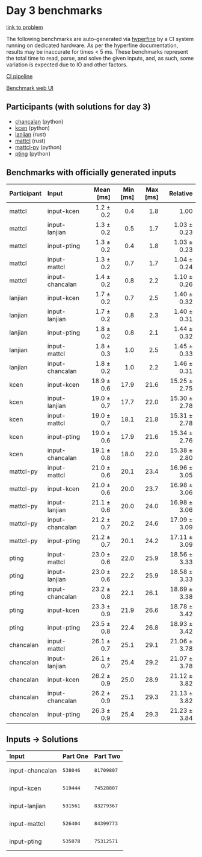 # Day 3 benchmarks

[link to problem](https://adventofcode.com/2023/day/3)

The following benchmarks are auto-generated via
[hyperfine](https://github.com/sharkdp/hyperfine) by a CI system running on
dedicated hardware. As per the hyperfine documentation, results may be
inaccurate for times < 5 ms. These benchmarks represent the total time to read,
parse, and solve the given inputs, and, as such, some variation is expected due
to IO and other factors.

[CI pipeline](http://ci.papercode.net:8080/teams/main/pipelines/aoc2023)

[Benchmark web UI](https://aoc.ancalagon.black)


## Participants (with solutions for day 3)

- [chancalan](https://github.com/chancalan/aoc2023) (python)
- [kcen](https://github.com/kcen/aoc2023) (python)
- [lanjian](https://github.com/lanjian/aoc-2023) (rust)
- [mattcl](https://github.com/mattcl/aoc2023) (rust)
- [mattcl-py](https://github.com/mattcl/aoc2023-py) (python)
- [pting](https://github.com/pting/aoc2023) (python)


## Benchmarks with officially generated inputs

| Participant | Input | Mean [ms] | Min [ms] | Max [ms] | Relative |
|:---|:---|---:|---:|---:|---:|
| mattcl | input-kcen | 1.2 ± 0.2 | 0.4 | 1.8 | 1.00 |
| mattcl | input-lanjian | 1.3 ± 0.2 | 0.5 | 1.7 | 1.03 ± 0.23 |
| mattcl | input-pting | 1.3 ± 0.2 | 0.4 | 1.8 | 1.03 ± 0.23 |
| mattcl | input-mattcl | 1.3 ± 0.2 | 0.7 | 1.7 | 1.04 ± 0.24 |
| mattcl | input-chancalan | 1.4 ± 0.2 | 0.8 | 2.2 | 1.10 ± 0.26 |
| lanjian | input-kcen | 1.7 ± 0.2 | 0.7 | 2.5 | 1.40 ± 0.32 |
| lanjian | input-lanjian | 1.7 ± 0.2 | 0.8 | 2.3 | 1.40 ± 0.31 |
| lanjian | input-pting | 1.8 ± 0.2 | 0.8 | 2.1 | 1.44 ± 0.32 |
| lanjian | input-mattcl | 1.8 ± 0.3 | 1.0 | 2.5 | 1.45 ± 0.33 |
| lanjian | input-chancalan | 1.8 ± 0.2 | 1.0 | 2.2 | 1.46 ± 0.31 |
| kcen | input-kcen | 18.9 ± 0.6 | 17.9 | 21.6 | 15.25 ± 2.75 |
| kcen | input-lanjian | 19.0 ± 0.7 | 17.7 | 22.0 | 15.30 ± 2.78 |
| kcen | input-mattcl | 19.0 ± 0.7 | 18.1 | 21.8 | 15.31 ± 2.78 |
| kcen | input-pting | 19.0 ± 0.6 | 17.9 | 21.6 | 15.34 ± 2.76 |
| kcen | input-chancalan | 19.1 ± 0.8 | 18.0 | 22.0 | 15.38 ± 2.80 |
| mattcl-py | input-mattcl | 21.0 ± 0.6 | 20.1 | 23.4 | 16.96 ± 3.05 |
| mattcl-py | input-kcen | 21.0 ± 0.6 | 20.0 | 23.7 | 16.98 ± 3.06 |
| mattcl-py | input-lanjian | 21.1 ± 0.6 | 20.0 | 24.0 | 16.98 ± 3.06 |
| mattcl-py | input-chancalan | 21.2 ± 0.7 | 20.2 | 24.6 | 17.09 ± 3.09 |
| mattcl-py | input-pting | 21.2 ± 0.7 | 20.1 | 24.2 | 17.11 ± 3.09 |
| pting | input-mattcl | 23.0 ± 0.6 | 22.0 | 25.9 | 18.56 ± 3.33 |
| pting | input-lanjian | 23.0 ± 0.6 | 22.2 | 25.9 | 18.58 ± 3.33 |
| pting | input-chancalan | 23.2 ± 0.8 | 22.1 | 26.1 | 18.69 ± 3.38 |
| pting | input-kcen | 23.3 ± 0.9 | 21.9 | 26.6 | 18.78 ± 3.42 |
| pting | input-pting | 23.5 ± 0.8 | 22.4 | 26.8 | 18.93 ± 3.42 |
| chancalan | input-mattcl | 26.1 ± 0.7 | 25.1 | 29.1 | 21.06 ± 3.78 |
| chancalan | input-lanjian | 26.1 ± 0.7 | 25.4 | 29.2 | 21.07 ± 3.78 |
| chancalan | input-kcen | 26.2 ± 0.9 | 25.0 | 28.9 | 21.12 ± 3.82 |
| chancalan | input-chancalan | 26.2 ± 0.9 | 25.1 | 29.3 | 21.13 ± 3.82 |
| chancalan | input-pting | 26.3 ± 0.9 | 25.4 | 29.3 | 21.23 ± 3.84 |


## Inputs -> Solutions

| Input | Part One | Part Two |
|:---|:---|:---|
|input-chancalan|<pre>538046</pre>|<pre>81709807</pre>|
|input-kcen|<pre>519444</pre>|<pre>74528807</pre>|
|input-lanjian|<pre>531561</pre>|<pre>83279367</pre>|
|input-mattcl|<pre>526404</pre>|<pre>84399773</pre>|
|input-pting|<pre>535078</pre>|<pre>75312571</pre>|